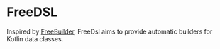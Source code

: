 # FreeDSL

Inspired by [FreeBuilder](https://github.com/inferred/FreeBuilder), FreeDsl aims
to provide automatic builders for Kotlin data classes.
